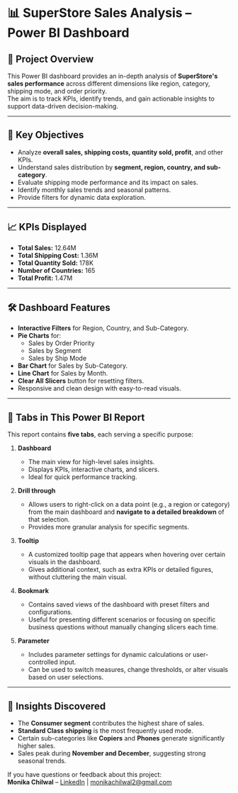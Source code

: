 # 📊 SuperStore Sales Analysis – Power BI Dashboard

## 📌 Project Overview
This Power BI dashboard provides an in-depth analysis of **SuperStore's sales performance** across different dimensions like region, category, shipping mode, and order priority.  
The aim is to track KPIs, identify trends, and gain actionable insights to support data-driven decision-making.

---

## 🎯 Key Objectives
- Analyze **overall sales, shipping costs, quantity sold, profit**, and other KPIs.
- Understand sales distribution by **segment, region, country, and sub-category**.
- Evaluate shipping mode performance and its impact on sales.
- Identify monthly sales trends and seasonal patterns.
- Provide filters for dynamic data exploration.

---

## 📈 KPIs Displayed
- **Total Sales:** 12.64M  
- **Total Shipping Cost:** 1.36M  
- **Total Quantity Sold:** 178K  
- **Number of Countries:** 165  
- **Total Profit:** 1.47M  

---

## 🛠 Dashboard Features
- **Interactive Filters** for Region, Country, and Sub-Category.
- **Pie Charts** for:
  - Sales by Order Priority
  - Sales by Segment
  - Sales by Ship Mode
- **Bar Chart** for Sales by Sub-Category.
- **Line Chart** for Sales by Month.
- **Clear All Slicers** button for resetting filters.
- Responsive and clean design with easy-to-read visuals.

---

## 📂 Tabs in This Power BI Report
This report contains **five tabs**, each serving a specific purpose:

1. **Dashboard**  
   - The main view for high-level sales insights.
   - Displays KPIs, interactive charts, and slicers.
   - Ideal for quick performance tracking.

2. **Drill through**  
   - Allows users to right-click on a data point (e.g., a region or category) from the main dashboard and **navigate to a detailed breakdown** of that selection.
   - Provides more granular analysis for specific segments.

3. **Tooltip**  
   - A customized tooltip page that appears when hovering over certain visuals in the dashboard.
   - Gives additional context, such as extra KPIs or detailed figures, without cluttering the main visual.

4. **Bookmark**  
   - Contains saved views of the dashboard with preset filters and configurations.
   - Useful for presenting different scenarios or focusing on specific business questions without manually changing slicers each time.

5. **Parameter**  
   - Includes parameter settings for dynamic calculations or user-controlled input.
   - Can be used to switch measures, change thresholds, or alter visuals based on user selections.

---

## 📌 Insights Discovered
- The **Consumer segment** contributes the highest share of sales.
- **Standard Class shipping** is the most frequently used mode.
- Certain sub-categories like **Copiers** and **Phones** generate significantly higher sales.
- Sales peak during **November and December**, suggesting strong seasonal trends.

If you have questions or feedback about this project:  
**Monika Chilwal** – [LinkedIn](https://www.linkedin.com/in/monika-chilwal) | monikachilwal2@gmail.com

